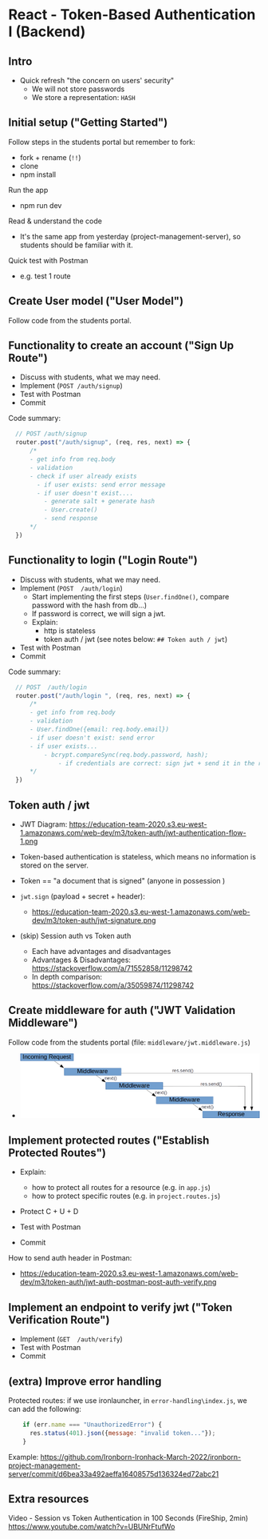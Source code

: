 

# React - Token-Based Authentication I (Backend)


<!-- status: ready -->


<!--

PR JWT middleware simplified:

- https://github.com/ironhack-labs/lesson-code-h-react-authentication-backend/pull/14

- https://github.com/jorgeberrizbeitia/lesson-code-h-react-authentication-backend/blob/938643359c4a7edf6b28f7169a93d3b7a216df37/middleware/jwt.middleware.js


Update (May 2024):
- PR already applied to Students Portal + repo with the final code
- Ironlauncher: not yet

-->





## Intro


- Quick refresh "the concern on users' security"
  - We will not store passwords
  - We store a representation: `HASH`

<!-- @LT: explain JWT's once we reach that code in /login (not before)  -->



## Initial setup ("Getting Started")

Follow steps in the students portal but remember to fork:
- fork + rename (`!!`)
- clone 
- npm install

Run the app
- npm run dev


Read & understand the code
- It's the same app from yesterday (project-management-server), so students should be familiar with it.

Quick test with Postman
- e.g. test 1 route



## Create User model ("User Model")

<!-- @LT: use code as it is  (do not change anything) -->

Follow code from the students portal.



## Functionality to create an account ("Sign Up Route")

- Discuss with students, what we may need.
- Implement (`POST /auth/signup`)
- Test with Postman
- Commit


Code summary:

  ```js
    // POST	/auth/signup
    router.post("/auth/signup", (req, res, next) => {
        /*
        - get info from req.body
        - validation
        - check if user already exists
          - if user exists: send error message   
          - if user doesn't exist....
            - generate salt + generate hash
            - User.create()
            - send response
        */
    })
  ```


## Functionality to login ("Login Route")

<!-- @LT: to speed up, can copy the whole code for this route, except of the part where we sign a jwt -->

- Discuss with students, what we may need.
- Implement (`POST  /auth/login`)
  - Start implementing the first steps (`User.findOne()`, compare password with the hash from db...)
  - If password is correct, we will sign a jwt.
  - Explain:
    - http is stateless
    - token auth / jwt (see notes below: `## Token auth / jwt`)
- Test with Postman
- Commit


Code summary:

  ```js
    // POST  /auth/login 
    router.post("/auth/login ", (req, res, next) => {
        /*
        - get info from req.body
        - validation
        - User.findOne({email: req.body.email})
        - if user doesn't exist: send error
        - if user exists...
            - bcrypt.compareSync(req.body.password, hash);
                - if credentials are correct: sign jwt + send it in the response
        */
    })

  ```



## Token auth / jwt

  <!-- LT: create diagrams (e.g. on excalidraw) -->

- JWT Diagram: https://education-team-2020.s3.eu-west-1.amazonaws.com/web-dev/m3/token-auth/jwt-authentication-flow-1.png

- Token-based authentication is stateless, which means no information is stored on the server.

- Token == "a document that is signed" (anyone in possession )

- `jwt.sign` (payload + secret + header):
  - https://education-team-2020.s3.eu-west-1.amazonaws.com/web-dev/m3/token-auth/jwt-signature.png

- (skip) Session auth vs Token auth
  - Each have advantages and disadvantages
  - Advantages & Disadvantages: https://stackoverflow.com/a/71552858/11298742
  - In depth comparison: https://stackoverflow.com/a/35059874/11298742

  <!--
  @LT:

  Explain also environment variables + how to configure dotenv
  (they will need that for mini-project)
  
  -->


## Create middleware for auth ("JWT Validation Middleware")

Follow code from the students portal (file: `middleware/jwt.middleware.js`)

- ![diagram middleware](../media/images/express-middleware.png)


<!-- @students: we don't need to remember all the details, we will use a generator to create this for us -->


## Implement protected routes ("Establish Protected Routes")

- Explain:
  - how to protect all routes for a resource (e.g. in `app.js`)
  - how to protect specific routes (e.g. in `project.routes.js`)

- Protect C + U + D
- Test with Postman
- Commit


How to send auth header in Postman: 
- https://education-team-2020.s3.eu-west-1.amazonaws.com/web-dev/m3/token-auth/jwt-auth-postman-post-auth-verify.png




## Implement an endpoint to verify jwt ("Token Verification Route")

- Implement (`GET  /auth/verify`)
- Test with Postman
- Commit







## (extra) Improve error handling

Protected routes: if we use ironlauncher, in `error-handling\index.js`, we can add the following:

  ```js
      if (err.name === "UnauthorizedError") {
        res.status(401).json({message: "invalid token..."});
      }
  ```

  Example: https://github.com/Ironborn-Ironhack-March-2022/ironborn-project-management-server/commit/d6bea33a492aeffa16408575d136324ed72abc21



## Extra resources

Video - Session vs Token Authentication in 100 Seconds (FireShip, 2min)
https://www.youtube.com/watch?v=UBUNrFtufWo



